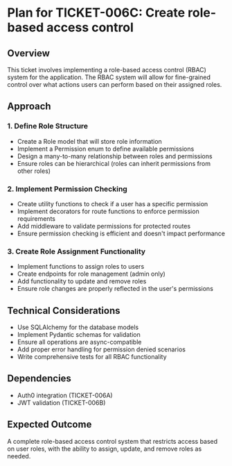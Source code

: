 # Plan for TICKET-006C: Create role-based access control

## Overview
This ticket involves implementing a role-based access control (RBAC) system for the application. The RBAC system will allow for fine-grained control over what actions users can perform based on their assigned roles.

## Approach

### 1. Define Role Structure
- Create a Role model that will store role information
- Implement a Permission enum to define available permissions
- Design a many-to-many relationship between roles and permissions
- Ensure roles can be hierarchical (roles can inherit permissions from other roles)

### 2. Implement Permission Checking
- Create utility functions to check if a user has a specific permission
- Implement decorators for route functions to enforce permission requirements
- Add middleware to validate permissions for protected routes
- Ensure permission checking is efficient and doesn't impact performance

### 3. Create Role Assignment Functionality
- Implement functions to assign roles to users
- Create endpoints for role management (admin only)
- Add functionality to update and remove roles
- Ensure role changes are properly reflected in the user's permissions

## Technical Considerations
- Use SQLAlchemy for the database models
- Implement Pydantic schemas for validation
- Ensure all operations are async-compatible
- Add proper error handling for permission denied scenarios
- Write comprehensive tests for all RBAC functionality

## Dependencies
- Auth0 integration (TICKET-006A)
- JWT validation (TICKET-006B)

## Expected Outcome
A complete role-based access control system that restricts access based on user roles, with the ability to assign, update, and remove roles as needed.